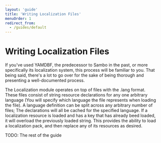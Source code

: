 ```yaml
---
layout: 'guide'
title: 'Writing Localization Files'
menuOrder: 1
redirect_from:
  - /guides/default
---
```



# Writing Localization Files
If you've used YAMDBF, the predecessor to Sambo in the past, or more specifically its localization system,
this process will be familiar to you. That being said, there's a lot to go over for the sake of being
thorough and presenting a well-documented process.

The Localization module operates on top of files with the .lang format. These files consist of string
resource declarations for any one arbitrary language (You will specify which language the file represents
when loading the file). A language definition can be split across any arbitrary number of files; The
declarations will all be cached for the specified language. If a localization resource is loaded and
has a key that has already beed loaded, it will overload the previously loaded string. This provides
the ability to load a localization pack, and then replace any of its resources as desired.

TODO: The rest of the guide
